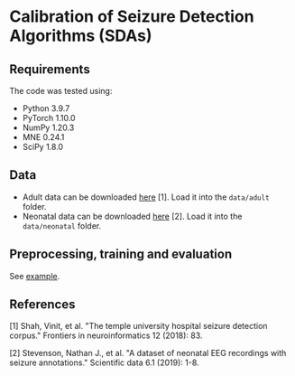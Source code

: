 # Calibration of Seizure Detection Algorithms (SDAs)

## Requirements 
The code was tested using:
- Python 3.9.7
- PyTorch 1.10.0
- NumPy 1.20.3
- MNE 0.24.1
- SciPy 1.8.0

## Data 
- Adult data can be downloaded [here](https://isip.piconepress.com/projects/tuh_eeg/html/downloads.shtml#c_tusz) [1]. Load it into the `data/adult` folder.
- Neonatal data can be downloaded [here](https://zenodo.org/record/4940267#.Ybcah33P1hE) [2]. Load it into the `data/neonatal` folder.

## Preprocessing, training and evaluation
See [example](src/example_adult.py).

## References

[1] Shah, Vinit, et al. "The temple university hospital seizure detection corpus." Frontiers in neuroinformatics 12 (2018): 83.

[2] Stevenson, Nathan J., et al. "A dataset of neonatal EEG recordings with seizure annotations." Scientific data 6.1 (2019): 1-8.
